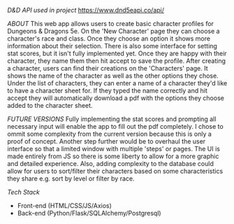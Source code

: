 *D&D API used in project*
https://www.dnd5eapi.co/api/

*ABOUT*
This web app allows users to create basic character profiles for Dungeons & Dragons 5e. On the 'New Character' page they can choose a character's race and class. Once they choose an option it shows more information about their selection. There is also some interface for setting stat scores, but it isn't fully implemented yet. Once they are happy with their character, they name them then hit accept to save the profile. After creating a character, users can find their creations on the 'Characters' page. It shows the name of the character as well as the other options they chose. Under the list of characters, they can enter a name of a character they'd like to have a character sheet for. If they typed the name correctly and hit accept they will automatically download a pdf with the options they choose added to the character sheet.

*FUTURE VERSIONS*
Fully implementing the stat scores and prompting all necessary input will enable the app to fill out the pdf completely. I chose to ommit some complexity from the current version because this is only a proof of concept. Another step further would be to overhaul the user interface so that a limited window with multiple 'steps' or pages. The UI is made entirely from JS so there is some liberty to allow for a more graphic and detailed experience. Also, adding complexity to the database could allow for users to sort/filter their characters based on some characteristics they share e.g. sort by level or filter by race.

*Tech Stack*
- Front-end (HTML/CSS/JS/Axios)
- Back-end (Python/Flask/SQLAlchemy/Postgresql)
